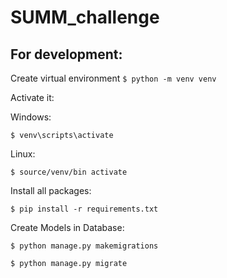 # SUMM_challenge

## For development:
Create virtual environment
`$ python -m venv venv`

Activate it:

Windows:

`$ venv\scripts\activate`

Linux:

`$ source/venv/bin activate`


Install all packages:

`$ pip install -r requirements.txt`

Create Models in Database:

`$ python manage.py makemigrations`

`$ python manage.py migrate`
